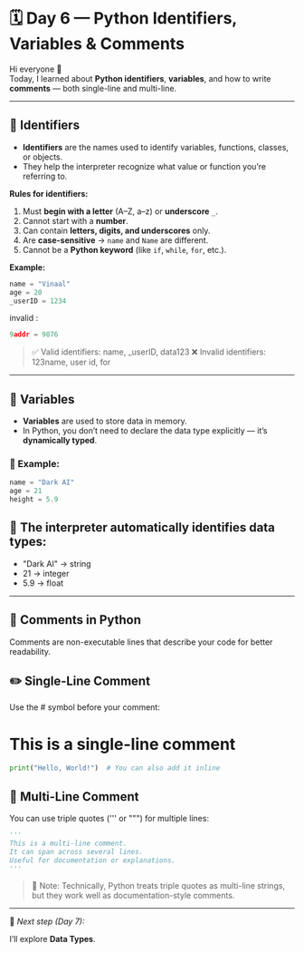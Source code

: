 # 🗓️ Day 6 — Python Identifiers, Variables & Comments

Hi everyone 👋  
Today, I learned about **Python identifiers**, **variables**, and how to write **comments** — both single-line and multi-line.  

---

## 🧩 Identifiers

- **Identifiers** are the names used to identify variables, functions, classes, or objects.  
- They help the interpreter recognize what value or function you’re referring to.

**Rules for identifiers:**
1. Must **begin with a letter** (A–Z, a–z) or **underscore** `_`.
2. Cannot start with a **number**.
3. Can contain **letters, digits, and underscores** only.
4. Are **case-sensitive** → `name` and `Name` are different.
5. Cannot be a **Python keyword** (like `if`, `while`, `for`, etc.).

**Example:**
```python
name = "Vinaal"
age = 20
_userID = 1234
```

invalid : 
```python
9addr = 9876
```

> ✅ Valid identifiers: name, _userID, data123
> ❌ Invalid identifiers: 123name, user id, for

---

## 🧮 Variables

- **Variables** are used to store data in memory.  
- In Python, you don’t need to declare the data type explicitly — it’s **dynamically typed**.

### 🧩 Example:
```python
name = "Dark AI"
age = 21
height = 5.9
```

## 🧠 The interpreter automatically identifies data types:

- "Dark AI" → string
- 21 → integer
- 5.9 → float

---

## 💬 Comments in Python

Comments are non-executable lines that describe your code for better readability.

## ✏️ Single-Line Comment

Use the # symbol before your comment:

# This is a single-line comment

```python
print("Hello, World!")  # You can also add it inline
```

## 🧾 Multi-Line Comment

You can use triple quotes (''' or """) for multiple lines:

```python
'''
This is a multi-line comment.
It can span across several lines.
Useful for documentation or explanations.
'''
```

 > 🧩 Note: Technically, Python treats triple quotes as multi-line strings, but they work well as documentation-style comments.

---

📘 *Next step (Day 7):*  

I’ll explore **Data Types**.